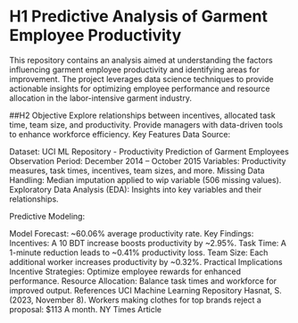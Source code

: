 # H1 Predictive Analysis of Garment Employee Productivity
This repository contains an analysis aimed at understanding the factors influencing garment employee productivity and identifying areas for improvement. The project leverages data science techniques to provide actionable insights for optimizing employee performance and resource allocation in the labor-intensive garment industry.

##H2 Objective
Explore relationships between incentives, allocated task time, team size, and productivity.
Provide managers with data-driven tools to enhance workforce efficiency.
Key Features
Data Source:

Dataset: UCI ML Repository - Productivity Prediction of Garment Employees
Observation Period: December 2014 – October 2015
Variables: Productivity measures, task times, incentives, team sizes, and more.
Missing Data Handling: Median imputation applied to wip variable (506 missing values).
Exploratory Data Analysis (EDA):
Insights into key variables and their relationships.

Predictive Modeling:

Model Forecast: ~60.06% average productivity rate.
Key Findings:
Incentives: A 10 BDT increase boosts productivity by ~2.95%.
Task Time: A 1-minute reduction leads to ~0.41% productivity loss.
Team Size: Each additional worker increases productivity by ~0.32%.
Practical Implications
Incentive Strategies: Optimize employee rewards for enhanced performance.
Resource Allocation: Balance task times and workforce for improved output.
References
UCI Machine Learning Repository
Hasnat, S. (2023, November 8). Workers making clothes for top brands reject a proposal: $113 A month. NY Times Article
